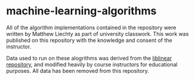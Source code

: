 # machine-learning-algorithms
All of the algorithm implementations contained in the repository were written by Matthew Liechty as part of university classwork. This work was published on this repository with the knowledge and consent of the instructor.

Data used to run on these alogrithms was derived from the [liblinear repository](https://www.csie.ntu.edu.tw/~cjlin/libsvmtools/datasets/), and modified heavily by course instructors for educational purposes. All data has been removed from this repository.
